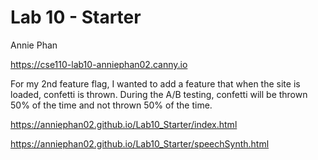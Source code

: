# Lab 10 - Starter
Annie Phan

https://cse110-lab10-anniephan02.canny.io

For my 2nd feature flag, I wanted to add a feature that when the site is loaded, confetti is thrown. During the A/B testing, confetti will be thrown 50% of the time and not thrown 50% of the time.

https://anniephan02.github.io/Lab10_Starter/index.html

https://anniephan02.github.io/Lab10_Starter/speechSynth.html